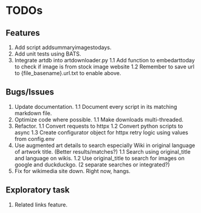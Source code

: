 # TODOs

## Features

1. Add script addsummaryimagestodays.
1. Add unit tests using BATS.
1. Integrate artdb into artdownloader.py
   1.1 Add function to embedarttoday to check if image is from stock image website
   1.2 Remember to save url to {file_basename}.url.txt to enable above.

## Bugs/Issues

1. Update documentation.
   1.1 Document every script in its matching markdown file.
1. Optimize code where possible.
   1.1 Make downloads multi-threaded.
1. Refactor.
   1.1 Convert requests to httpx
   1.2 Convert python scripts to async
   1.3 Create configurator object for httpx retry logic using values from config.env
1. Use augmented art details to search especially Wiki in original language of artwork title. (Better results/matches?)
   1.1 Search using original_title and language on wikis.
   1.2 Use original_title to search for images on google and duckduckgo. (2 separate searches or integrated?)
1. Fix for wikimedia site down. Right now, hangs.

## Exploratory task

1. Related links feature.
